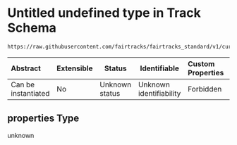 # Untitled undefined type in Track Schema

```txt
https://raw.githubusercontent.com/fairtracks/fairtracks_standard/v1/current/json/schema/fairtracks_track.schema.json#/properties/file_format/properties
```




| Abstract            | Extensible | Status         | Identifiable            | Custom Properties | Additional Properties | Access Restrictions | Defined In                                                                                           |
| :------------------ | ---------- | -------------- | ----------------------- | :---------------- | --------------------- | ------------------- | ---------------------------------------------------------------------------------------------------- |
| Can be instantiated | No         | Unknown status | Unknown identifiability | Forbidden         | Allowed               | none                | [fairtracks_track.schema.json\*](../json/schema/fairtracks_track.schema.json "open original schema") |

## properties Type

unknown
